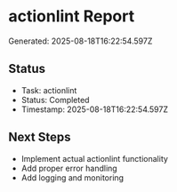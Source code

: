 # actionlint Report

Generated: 2025-08-18T16:22:54.597Z

## Status
- Task: actionlint
- Status: Completed
- Timestamp: 2025-08-18T16:22:54.597Z

## Next Steps
- Implement actual actionlint functionality
- Add proper error handling
- Add logging and monitoring
